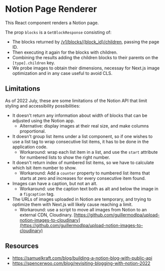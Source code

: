 # Notion Page Renderer

This React component renders a Notion page.

The prop `blocks` is a `GetBlockResponse` consisting of:
* The blocks returned by [/v1/blocks/{block_id}/children](https://developers.notion.com/reference/get-block-children), passing the page ID.
* Then executing it again for the blocks with children.
* Combining the results adding the children blocks to their parents on the `[type].children` key.
* We probe images to obtain their dimensions, necessay for Next.js image optimization and in any case useful to avoid CLS.

## Limitations

As of 2022 July, these are some limitations of the Notion API that limit styling and accessibility possibilities:

* It doesn't return any information about width of blocks that can be adjusted using the Notion app.
  * Alternative: display images at their real size, and make columns proportional.
* It doesn't group list items under a list component, so if one wishes to use a list tag to wrap consecutive list items, it has to be done in the application code.
  * Workaround: wrap each list item in a list, and use the `start` attribute for numbered lists to show the right number.
* It doesn't return index of numbered list items, so we have to calculate which lsit item number to show.
  * Workaround: Add a `counter` property to numbered list items that starts at zero and increases for every consecutive item found.
* Images can have a caption, but not an alt.
  * Workaround: use the caption text both as alt and below the image in a `figcaption` tag.
* The URLs of images uploaded in Notion are temporary, and trying to optimize them with Next.js will likely cause reaching a limit.
  * Workaround: use a script to move all images from Notion to an external CDN, Cloudinary. [https://github.com/guillermodlpa/upload-notion-images-to-cloudinary](https://github.com/guillermodlpa/upload-notion-images-to-cloudinary)
  
## Resources

* https://samuelkraft.com/blog/building-a-notion-blog-with-public-api
* https://spencerwoo.com/blog/revisiting-blogging-with-notion-2022
